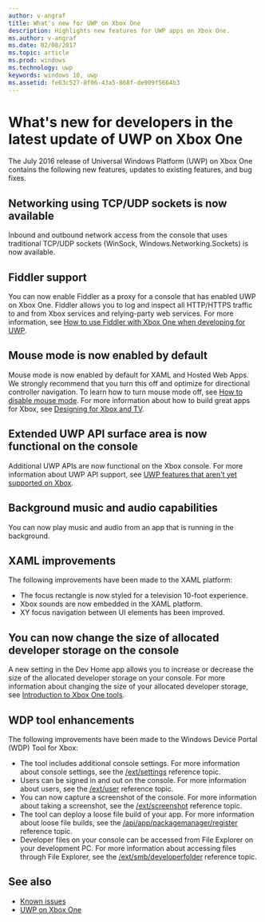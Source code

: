 ```yaml
---
author: v-angraf
title: What's new for UWP on Xbox One
description: Highlights new features for UWP apps on Xbox One.
ms.author: v-angraf
ms.date: 02/08/2017
ms.topic: article
ms.prod: windows
ms.technology: uwp
keywords: windows 10, uwp
ms.assetid: fe63c527-8f06-43a5-868f-de909f5664b3
---
```


# What's new for developers in the latest update of UWP on Xbox One

The July 2016 release of Universal Windows Platform (UWP) on Xbox One contains the following new features, 
updates to existing features, and bug fixes.

## Networking using TCP/UDP sockets is now available  
Inbound and outbound network access from the console that uses traditional TCP/UDP sockets (WinSock, Windows.Networking.Sockets) is now available.

## Fiddler support
You can now enable Fiddler as a proxy for a console that has enabled UWP on Xbox One. Fiddler allows you to log and inspect all HTTP/HTTPS traffic to and from Xbox services and relying-party web services. For more information, see [How to use Fiddler with Xbox One when developing for UWP](uwp-fiddler.md).

## Mouse mode is now enabled by default
Mouse mode is now enabled by default for XAML and Hosted Web Apps.
We strongly recommend that you turn this off and optimize for directional controller navigation.
To learn how to turn mouse mode off, see [How to disable mouse mode](how-to-disable-mouse-mode.md).
For more information about how to build great apps for Xbox, see
[Designing for Xbox and TV](../input-and-devices/designing-for-tv.md#mouse-mode).

## Extended UWP API surface area is now functional on the console
Additional UWP APIs are now functional on the Xbox console. For more information about UWP API support, see 
[UWP features that aren't yet supported on Xbox](http://go.microsoft.com/fwlink/p/?LinkID=760755). 

## Background music and audio capabilities
You can now play music and audio from an app that is running in the background.

## XAML improvements
The following improvements have been made to the XAML platform:
-	The focus rectangle is now styled for a television 10-foot experience.
-	Xbox sounds are now embedded in the XAML platform.
-	XY focus navigation between UI elements has been improved. 

## You can now change the size of allocated developer storage on the console
A new setting in the Dev Home app allows you to increase or decrease the size of the allocated developer storage on your console. For more information about changing the size of your allocated developer storage, see [Introduction to Xbox One tools](introduction-to-xbox-tools.md).

## WDP tool enhancements
The following improvements have been made to the Windows Device Portal (WDP) Tool for Xbox:
 - The tool includes additional console settings. For more information about console settings, see the [/ext/settings](wdp-xboxsettings-api.md) reference topic. 
 - Users can be signed in and out on the console. For more information about users, see the [/ext/user](wdp-user-management.md) reference topic.
 - You can now capture a screenshot of the console. For more information about taking a screenshot, see the [/ext/screenshot](wdp-media-capture-api.md) reference topic.
 - The tool can deploy a loose file build of your app. For more information about loose file builds, see the [/api/app/packagemanager/register](wdp-loose-folder-register-api.md) reference topic.
 - Developer files on your console can be accessed from File Explorer on your development PC. For more information about accessing files through File Explorer, see the [/ext/smb/developerfolder](wdp-smb-api.md) reference topic.

## See also
- [Known issues](known-issues.md)
- [UWP on Xbox One](index.md)
